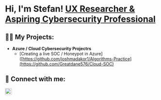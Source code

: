 <h1>Hi, I'm Stefan!  <a href="https://www.linkedin.com/in/stefan-laage/">UX Researcher & Aspiring Cybersecurity Professional</a>

<h2>👨‍💻 My Projects:</h2>

- <b>Azure / Cloud Cybersecurity Projectrs</b>
  - [Creating a live SOC / Honeypot in Azure]([https://github.com/joshmadakor1/Algorithms-Practice](https://github.com/Greatdane576/Cloud-SOC)



<h2> 🤳 Connect with me:</h2>


[<img align="left" alt="Stefan Laage | LinkedIn" width="22px" src="https://cdn.jsdelivr.net/npm/simple-icons@v3/icons/linkedin.svg" />][linkedin]

[linkedin]: https://www.linkedin.com/in/stefan-laage/
<!--
**joshmadakor1/joshmadakor1** is a ✨ _special_ ✨ repository because its `README.md` (this file) appears on your GitHub profile.

Here are some ideas to get you started:

- 🔭 I’m currently working on ...
- 🌱 I’m currently learning ...
- 👯 I’m looking to collaborate on ...
- 🤔 I’m looking for help with ...
- 💬 Ask me about ...
- 📫 How to reach me: ...
- 😄 Pronouns: ...
- ⚡ Fun fact: ...
-->
